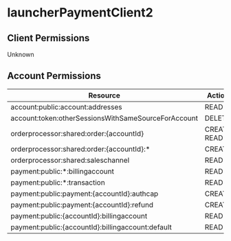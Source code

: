 # launcherPaymentClient2


## Client Permissions
Unknown

## Account Permissions
| Resource | Action |
| -------- | ------ |
| account:public:account:addresses | READ |
| account:token:otherSessionsWithSameSourceForAccount | DELETE |
| orderprocessor:shared:order:{accountId} | CREATE READ |
| orderprocessor:shared:order:{accountId}:* | CREATE |
| orderprocessor:shared:saleschannel | READ |
| payment:public:*:billingaccount | READ |
| payment:public:*:transaction | READ |
| payment:public:payment:{accountId}:authcap | CREATE |
| payment:public:payment:{accountId}:refund | CREATE |
| payment:public:{accountId}:billingaccount | READ |
| payment:public:{accountId}:billingaccount:default | READ |

